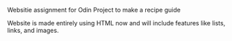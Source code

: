 Websitie assignment for Odin Project to make a recipe guide

Website is made entirely using HTML now and will include features like lists, links, and images. 